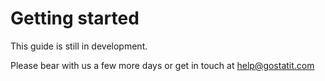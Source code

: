 # Getting started

This guide is still in development.

Please bear with us a few more days or get in touch at help@gostatit.com
